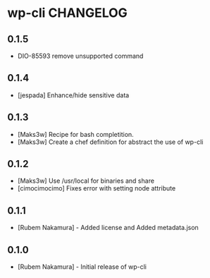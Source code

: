 wp-cli CHANGELOG
================

0.1.5
-----
- DIO-85593 remove unsupported command

0.1.4
-----

- [jespada] Enhance/hide sensitive data

0.1.3
-----

- [Maks3w] Recipe for bash completition.
- [Maks3w] Create a chef definition for abstract the use of wp-cli

0.1.2
-----
- [Maks3w] Use /usr/local for binaries and share
- [cimocimocimo] Fixes error with setting node attribute

0.1.1
-----
- [Rubem Nakamura] - Added license and Added metadata.json

0.1.0
-----
- [Rubem Nakamura] - Initial release of wp-cli

